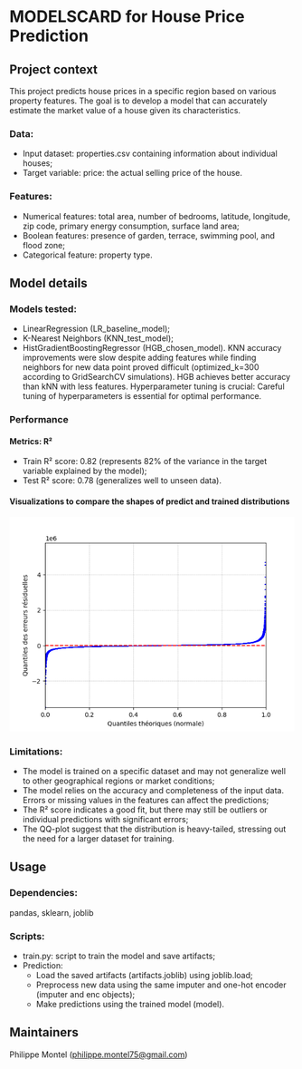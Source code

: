 # MODELSCARD for House Price Prediction
## Project context
This project predicts house prices in a specific region based on various property features. The goal is to develop a model that can accurately estimate the market value of a house given its characteristics.

### Data:
- Input dataset: properties.csv containing information about individual houses;
- Target variable: price: the actual selling price of the house.

### Features:
- Numerical features: total area, number of bedrooms, latitude, longitude, zip code, primary energy consumption, surface land area;
- Boolean features: presence of garden, terrace, swimming pool, and flood zone;
- Categorical feature: property type.

## Model details
### Models tested:
- LinearRegression (LR_baseline_model);
- K-Nearest Neighbors (KNN_test_model);
- HistGradientBoostingRegressor (HGB_chosen_model).
KNN accuracy improvements were slow despite adding features while finding neighbors for new data point proved difficult (optimized_k=300 according to GridSearchCV simulations). HGB achieves better accuracy than kNN with less features. Hyperparameter tuning is crucial: Careful tuning of hyperparameters is essential for optimal performance.

### Performance
#### Metrics: R²
- Train R² score: 0.82 (represents 82% of the variance in the target variable explained by the model);
- Test R² score: 0.78 (generalizes well to unseen data).

#### Visualizations to compare the shapes of predict and trained distributions
<p align="center"><img src="\Notebooks\QQ-Plot_1.png" alt="QQ-plot of residual errors (HGB_model)"/> </p>

### Limitations:
- The model is trained on a specific dataset and may not generalize well to other geographical regions or market conditions;
- The model relies on the accuracy and completeness of the input data. Errors or missing values in the features can affect the predictions;
- The R² score indicates a good fit, but there may still be outliers or individual predictions with significant errors;
- The QQ-plot suggest that the distribution is heavy-tailed, stressing out the need for a larger dataset for training. 

## Usage
### Dependencies:
pandas, sklearn, joblib

### Scripts:
- train.py: script to train the model and save artifacts;
- Prediction:
    * Load the saved artifacts (artifacts.joblib) using joblib.load;
    * Preprocess new data using the same imputer and one-hot encoder (imputer and enc objects);
    * Make predictions using the trained model (model).

## Maintainers
Philippe Montel (philippe.montel75@gmail.com)